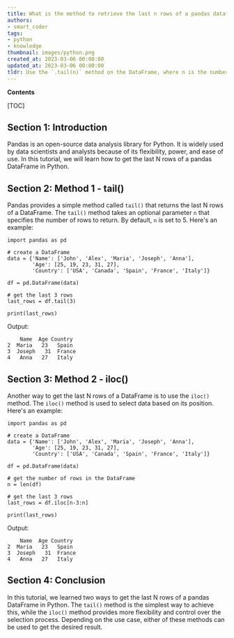 ```yaml
---
title: What is the method to retrieve the last n rows of a pandas dataframe?
authors:
- smart_coder
tags:
- python
- knowledge
thumbnail: images/python.png
created_at: 2023-03-06 00:00:00
updated_at: 2023-03-06 00:00:00
tldr: Use the `.tail(n)` method on the DataFrame, where n is the number of rows to retrieve.
---
```


**Contents**

[TOC]

Section 1: Introduction
-----------------------

Pandas is an open-source data analysis library for Python. It is widely used by data scientists and analysts because of its flexibility, power, and ease of use. In this tutorial, we will learn how to get the last N rows of a pandas DataFrame in Python.

Section 2: Method 1 - tail()
-----------------------------

Pandas provides a simple method called `tail()` that returns the last N rows of a DataFrame. The `tail()` method takes an optional parameter `n` that specifies the number of rows to return. By default, `n` is set to 5. Here's an example:

```
import pandas as pd 

# create a DataFrame
data = {'Name': ['John', 'Alex', 'Maria', 'Joseph', 'Anna'], 
        'Age': [25, 19, 23, 31, 27], 
        'Country': ['USA', 'Canada', 'Spain', 'France', 'Italy']} 

df = pd.DataFrame(data) 

# get the last 3 rows 
last_rows = df.tail(3) 

print(last_rows)
```

Output:

```
    Name  Age Country
2  Maria   23   Spain
3  Joseph   31  France
4   Anna   27   Italy
```

Section 3: Method 2 - iloc()
-----------------------------

Another way to get the last N rows of a DataFrame is to use the `iloc()` method. The `iloc()` method is used to select data based on its position. Here's an example:

```
import pandas as pd 

# create a DataFrame
data = {'Name': ['John', 'Alex', 'Maria', 'Joseph', 'Anna'], 
        'Age': [25, 19, 23, 31, 27], 
        'Country': ['USA', 'Canada', 'Spain', 'France', 'Italy']} 

df = pd.DataFrame(data) 

# get the number of rows in the DataFrame 
n = len(df) 

# get the last 3 rows 
last_rows = df.iloc[n-3:n] 

print(last_rows)
```

Output:

```
    Name  Age Country
2  Maria   23   Spain
3  Joseph   31  France
4   Anna   27   Italy
```

Section 4: Conclusion
----------------------

In this tutorial, we learned two ways to get the last N rows of a pandas DataFrame in Python. The `tail()` method is the simplest way to achieve this, while the `iloc()` method provides more flexibility and control over the selection process. Depending on the use case, either of these methods can be used to get the desired result.
